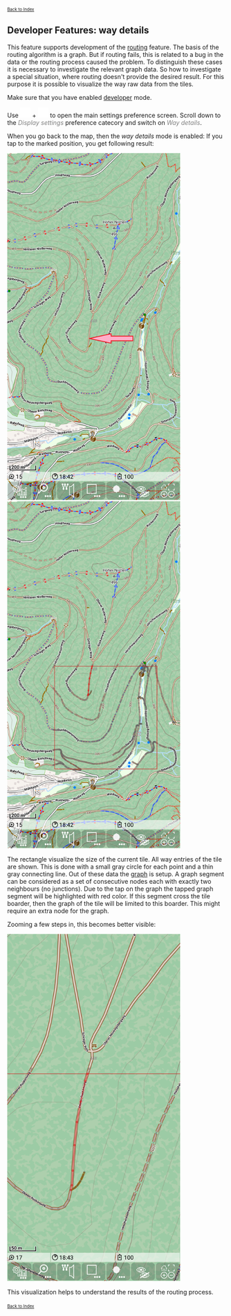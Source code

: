 <small><small>[Back to Index](../../../index.md)</small></small>

## Developer Features: way details

This feature supports development of the
[routing](../../MainTrackFeatures/Routing/routing.md) feature. The basis of the routing algorithm is a graph. 
But if routing fails, this is related to a bug in the data or the
routing process caused the problem. To distinguish these cases it is necessary to investigate the relevant
graph data. So how to investigate a special situation, where routing doesn't provide the desired result.
For this purpose it is possible to visualize the way raw data from the tiles.

Make sure that you have enabled [developer](../Developer/developer.md) mode. 

Use <img src="../../../icons/group_task.svg" width="24"/> + <img src="../../../icons/settings.svg" width="24"/>
to open the main settings preference screen. Scroll down to the <span style="color:gray">*Display settings*</span>
preference catecory and switch on <span style="color:gray">*Way details*</span>.

When you go back to the map, then the *way details* mode is enabled: If you tap to the marked position, you get following result:

<img src="./wd4.png" width="400" />&nbsp;
<img src="./wd5.png" width="400" />&nbsp;

The rectangle visualize the size of the current tile. All way entries of the tile are shown.
This is done with a small gray circle for each point and a thin gray connecting line.
Out of these data the [graph](../Developer/Graph.png) is setup. A graph segment can be
considered as a set of consecutive nodes each with exactly two neighbours (no junctions).
Due to the tap on the graph the tapped graph segment will be highlighted with red color.
If this segment cross the tile boarder, then the graph of the tile will be limited to this boarder.
This might require an extra node for the graph.

Zooming a few steps in, this becomes better visible:

<img src="./wd6.png" width="400" />&nbsp;

This visualization helps to understand the results of the routing process.

<small><small>[Back to Index](../../../index.md)</small></small>